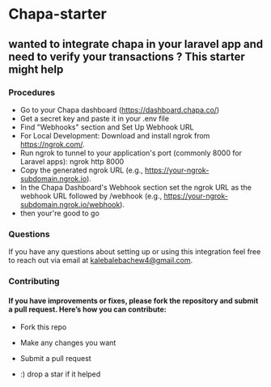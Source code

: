 # Chapa-starter
## wanted to integrate chapa in your laravel app and need to verify your transactions ? This starter might help

### Procedures

- Go to your Chapa dashboard (https://dashboard.chapa.co/)
- Get a secret key and paste it in your .env file
- Find "Webhooks" section and Set Up Webhook URL
- For Local Development: Download and install ngrok from https://ngrok.com/.
- Run ngrok to tunnel to your application's port (commonly 8000 for Laravel apps): ngrok http 8000
- Copy the generated ngrok URL (e.g., https://your-ngrok-subdomain.ngrok.io).
- In the Chapa Dashboard's Webhook section set the ngrok URL as the webhook URL followed by /webhook (e.g., https://your-ngrok-subdomain.ngrok.io/webhook).
- then your're good to go 
### Questions
If you have any questions about setting up or using this integration feel free to reach out via email at kalebalebachew4@gmail.com.
### Contributing
#### If you have improvements or fixes, please fork the repository and submit a pull request. Here’s how you can contribute:
- Fork this repo
- Make any changes you want
- Submit a pull request

- :) drop a star if it helped 

